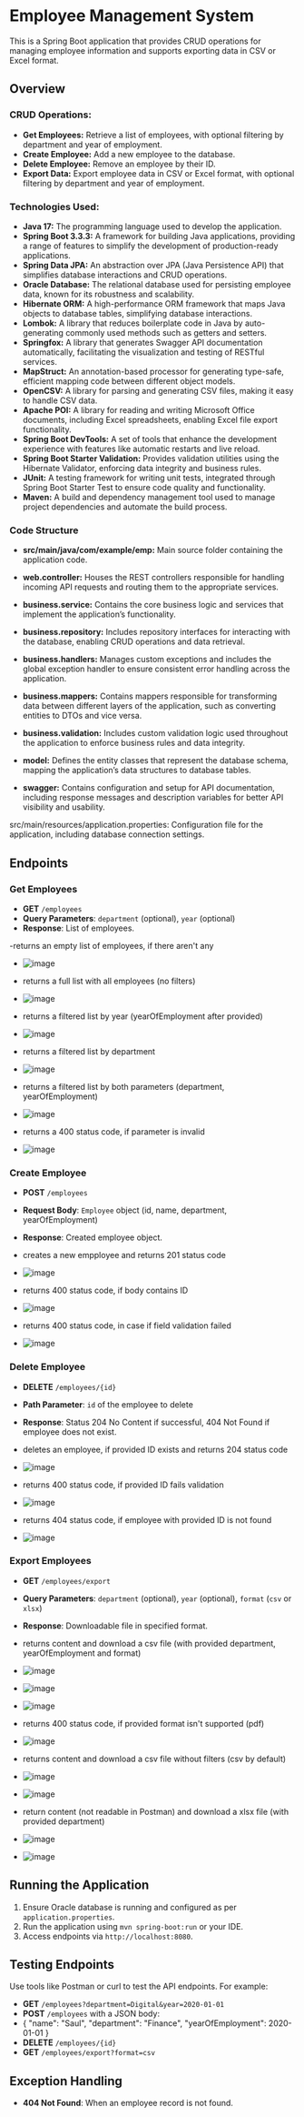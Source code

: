 # Employee Management System

This is a Spring Boot application that provides CRUD operations for managing employee information and supports exporting data in CSV or Excel format.

## Overview

### CRUD Operations:
- **Get Employees:** Retrieve a list of employees, with optional filtering by department and year of employment.
- **Create Employee:** Add a new employee to the database.
- **Delete Employee:** Remove an employee by their ID.
- **Export Data:** Export employee data in CSV or Excel format, with optional filtering by department and year of employment.

### Technologies Used:
- **Java 17:** The programming language used to develop the application.
- **Spring Boot 3.3.3:** A framework for building Java applications, providing a range of features to simplify the development of production-ready applications.
- **Spring Data JPA:** An abstraction over JPA (Java Persistence API) that simplifies database interactions and CRUD operations.
- **Oracle Database:** The relational database used for persisting employee data, known for its robustness and scalability.
- **Hibernate ORM:** A high-performance ORM framework that maps Java objects to database tables, simplifying database interactions.
- **Lombok:** A library that reduces boilerplate code in Java by auto-generating commonly used methods such as getters and setters.
- **Springfox:** A library that generates Swagger API documentation automatically, facilitating the visualization and testing of RESTful services.
- **MapStruct:** An annotation-based processor for generating type-safe, efficient mapping code between different object models.
- **OpenCSV:** A library for parsing and generating CSV files, making it easy to handle CSV data.
- **Apache POI:** A library for reading and writing Microsoft Office documents, including Excel spreadsheets, enabling Excel file export functionality.
- **Spring Boot DevTools:** A set of tools that enhance the development experience with features like automatic restarts and live reload.
- **Spring Boot Starter Validation:** Provides validation utilities using the Hibernate Validator, enforcing data integrity and business rules.
- **JUnit:** A testing framework for writing unit tests, integrated through Spring Boot Starter Test to ensure code quality and functionality.
- **Maven:** A build and dependency management tool used to manage project dependencies and automate the build process.

### Code Structure
- **src/main/java/com/example/emp:** Main source folder containing the application code.

- **web.controller:** Houses the REST controllers responsible for handling incoming API requests and routing them to the appropriate services.
- **business.service:** Contains the core business logic and services that implement the application’s functionality.
- **business.repository:** Includes repository interfaces for interacting with the database, enabling CRUD operations and data retrieval.
- **business.handlers:** Manages custom exceptions and includes the global exception handler to ensure consistent error handling across the application.
- **business.mappers:** Contains mappers responsible for transforming data between different layers of the application, such as converting entities to DTOs and vice versa.
- **business.validation:** Includes custom validation logic used throughout the application to enforce business rules and data integrity.
- **model:** Defines the entity classes that represent the database schema, mapping the application’s data structures to database tables.
- **swagger:** Contains configuration and setup for API documentation, including response messages and description variables for better API visibility and usability.

src/main/resources/application.properties: Configuration file for the application, including database connection settings.

## Endpoints

### Get Employees

- **GET** `/employees`
- **Query Parameters**: `department` (optional), `year` (optional)
- **Response**: List of employees.
  
-returns an empty list of employees, if there aren't any
- ![image](https://github.com/user-attachments/assets/308f4f2a-4968-408e-b11c-31af6d1bfd51)

- returns a full list with all employees (no filters)
- ![image](https://github.com/user-attachments/assets/a58615d2-2dcf-4635-87a3-6d96881262f4)

- returns a filtered list by year (yearOfEmployment after provided)
- ![image](https://github.com/user-attachments/assets/fd3f522b-92d6-4c96-be07-7bd33bdccea9)

- returns a filtered list by department
- ![image](https://github.com/user-attachments/assets/efeea37d-a502-46f0-9477-60ded958190c)

- returns a filtered list by both parameters (department, yearOfEmployment)
- ![image](https://github.com/user-attachments/assets/025067f7-d32d-4280-9d19-1d3028d65656)

- returns a 400 status code, if parameter is invalid
- ![image](https://github.com/user-attachments/assets/3c0cbedf-fa43-4ab9-aed0-4752a3515a6c)



### Create Employee

- **POST** `/employees`
- **Request Body**: `Employee` object (id, name, department, yearOfEmployment)
- **Response**: Created employee object.

- creates a new empployee and returns 201 status code
- ![image](https://github.com/user-attachments/assets/9784c5b8-50ef-4985-9824-ce2e2f208d79)

- returns 400 status code, if body contains ID
- ![image](https://github.com/user-attachments/assets/8ff2029e-fa13-4424-9f53-76abd7c9fec6)

- returns 400 status code, in case if field validation failed
- ![image](https://github.com/user-attachments/assets/13e96459-fd82-4272-8e40-ba4215fca672)



### Delete Employee

- **DELETE** `/employees/{id}`
- **Path Parameter**: `id` of the employee to delete
- **Response**: Status 204 No Content if successful, 404 Not Found if employee does not exist.

- deletes an employee, if provided ID exists and returns 204 status code
- ![image](https://github.com/user-attachments/assets/28a245f9-d772-42e4-9d61-4fdc72b058f2)

- returns 400 status code, if provided ID fails validation
- ![image](https://github.com/user-attachments/assets/ed632e69-1c70-49be-b168-844c3474c4b3)

- returns 404 status code, if employee with provided ID is not found
- ![image](https://github.com/user-attachments/assets/c1379f82-9f75-4740-af9f-f0f347179758)



### Export Employees

- **GET** `/employees/export`
- **Query Parameters**: `department` (optional), `year` (optional), `format` (`csv` or `xlsx`)
- **Response**: Downloadable file in specified format.

- returns content and download a csv file (with provided department, yearOfEmployment and format)
- ![image](https://github.com/user-attachments/assets/f5233487-a9b1-44c7-91db-a34542d68eb8)
- ![image](https://github.com/user-attachments/assets/cfcc16c9-b4cd-4949-b600-704511237b93)
- ![image](https://github.com/user-attachments/assets/17a9d714-c365-4fbc-a5ce-9896705791e7)

- returns 400 status code, if provided format isn't supported (pdf)
- ![image](https://github.com/user-attachments/assets/fbb8e118-20b6-4bf6-a26a-b11a9096526f)

- returns content and download a csv file without filters (csv by default)
- ![image](https://github.com/user-attachments/assets/4dd42bfe-4796-4337-9597-d1d4e98c0afe)
- ![image](https://github.com/user-attachments/assets/aecd299d-94b0-4d06-a5fd-ed673851d638)

- return content (not readable in Postman) and download a xlsx file (with provided department)
- ![image](https://github.com/user-attachments/assets/4659b7c8-9da2-4bb2-986a-412b7701c701)
- ![image](https://github.com/user-attachments/assets/5783361b-d586-419b-91f3-5219a560a0a4)



## Running the Application

1. Ensure Oracle database is running and configured as per `application.properties`.
2. Run the application using `mvn spring-boot:run` or your IDE.
3. Access endpoints via `http://localhost:8080`.

## Testing Endpoints

Use tools like Postman or curl to test the API endpoints. For example:

- **GET** `/employees?department=Digital&year=2020-01-01`
- **POST** `/employees` with a JSON body:
- {
  "name": "Saul",
  "department": "Finance",
  "yearOfEmployment": 2020-01-01
}
- **DELETE** `/employees/{id}`
- **GET** `/employees/export?format=csv`

## Exception Handling

- **404 Not Found**: When an employee record is not found.
